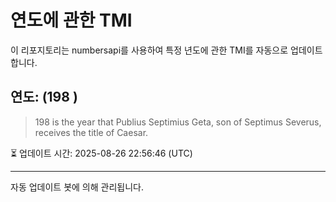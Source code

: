 
# 연도에 관한 TMI

이 리포지토리는 numbersapi를 사용하여 특정 년도에 관한 TMI를 자동으로 업데이트합니다.

## 연도: (198 )
> 198 is the year that Publius Septimius Geta, son of Septimus Severus, receives the title of Caesar.

⏳ 업데이트 시간: 2025-08-26 22:56:46 (UTC)

---
자동 업데이트 봇에 의해 관리됩니다.
